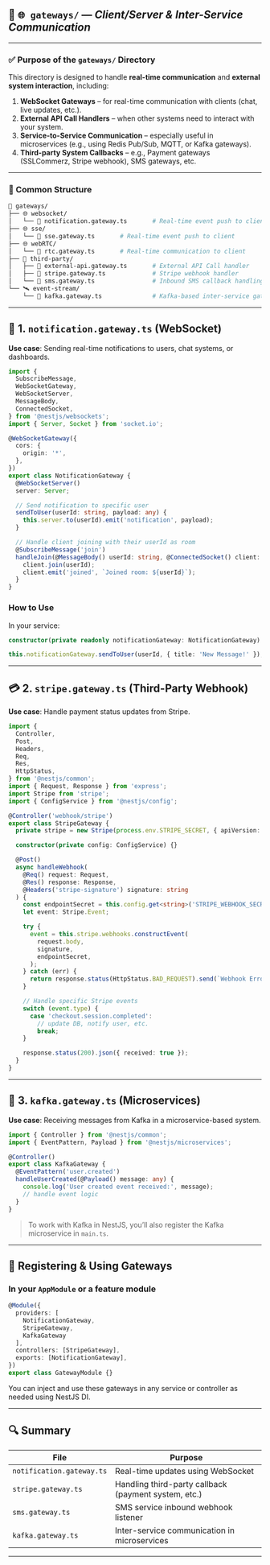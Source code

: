 
## 📁 `🌐 gateways/` — *Client/Server & Inter-Service Communication*

---

### ✅ **Purpose of the `gateways/` Directory**

This directory is designed to handle **real-time communication** and **external system interaction**, including:

1. **WebSocket Gateways** – for real-time communication with clients (chat, live updates, etc.).
2. **External API Call Handlers** – when other systems need to interact with your system.
3. **Service-to-Service Communication** – especially useful in microservices (e.g., using Redis Pub/Sub, MQTT, or Kafka gateways).
4. **Third-party System Callbacks** – e.g., Payment gateways (SSLCommerz, Stripe webhook), SMS gateways, etc.

---

### 🧱 Common Structure

```bash
📁 gateways/
├── 🌐 websocket/
│   └── 📄 notification.gateway.ts       # Real-time event push to client
├── 🌐 sse/
│   └── 📄 sse.gateway.ts       # Real-time event push to client
├── 🌐 webRTC/
│   └── 📄 rtc.gateway.ts       # Real-time communication to client
├── 🤝 third-party/
│   ├── 📄 external-api.gateway.ts       # External API Call handler
│   ├── 📄 stripe.gateway.ts             # Stripe webhook handler
│   └── 📄 sms.gateway.ts                # Inbound SMS callback handling
└── 🛰️ event-stream/
    └── 📄 kafka.gateway.ts              # Kafka-based inter-service gateway
```

---

## 🔧 1. `notification.gateway.ts` (WebSocket)

**Use case**: Sending real-time notifications to users, chat systems, or dashboards.

```ts
import {
  SubscribeMessage,
  WebSocketGateway,
  WebSocketServer,
  MessageBody,
  ConnectedSocket,
} from '@nestjs/websockets';
import { Server, Socket } from 'socket.io';

@WebSocketGateway({
  cors: {
    origin: '*',
  },
})
export class NotificationGateway {
  @WebSocketServer()
  server: Server;

  // Send notification to specific user
  sendToUser(userId: string, payload: any) {
    this.server.to(userId).emit('notification', payload);
  }

  // Handle client joining with their userId as room
  @SubscribeMessage('join')
  handleJoin(@MessageBody() userId: string, @ConnectedSocket() client: Socket) {
    client.join(userId);
    client.emit('joined', `Joined room: ${userId}`);
  }
}
```

### How to Use

In your service:

```ts
constructor(private readonly notificationGateway: NotificationGateway) {}

this.notificationGateway.sendToUser(userId, { title: 'New Message!' });
```

---

## 💳 2. `stripe.gateway.ts` (Third-Party Webhook)

**Use case**: Handle payment status updates from Stripe.

```ts
import {
  Controller,
  Post,
  Headers,
  Req,
  Res,
  HttpStatus,
} from '@nestjs/common';
import { Request, Response } from 'express';
import Stripe from 'stripe';
import { ConfigService } from '@nestjs/config';

@Controller('webhook/stripe')
export class StripeGateway {
  private stripe = new Stripe(process.env.STRIPE_SECRET, { apiVersion: '2023-08-16' });

  constructor(private config: ConfigService) {}

  @Post()
  async handleWebhook(
    @Req() request: Request,
    @Res() response: Response,
    @Headers('stripe-signature') signature: string
  ) {
    const endpointSecret = this.config.get<string>('STRIPE_WEBHOOK_SECRET');
    let event: Stripe.Event;

    try {
      event = this.stripe.webhooks.constructEvent(
        request.body,
        signature,
        endpointSecret,
      );
    } catch (err) {
      return response.status(HttpStatus.BAD_REQUEST).send(`Webhook Error: ${err.message}`);
    }

    // Handle specific Stripe events
    switch (event.type) {
      case 'checkout.session.completed':
        // update DB, notify user, etc.
        break;
    }

    response.status(200).json({ received: true });
  }
}
```

---

## 📡 3. `kafka.gateway.ts` (Microservices)

**Use case**: Receiving messages from Kafka in a microservice-based system.

```ts
import { Controller } from '@nestjs/common';
import { EventPattern, Payload } from '@nestjs/microservices';

@Controller()
export class KafkaGateway {
  @EventPattern('user.created')
  handleUserCreated(@Payload() message: any) {
    console.log('User created event received:', message);
    // handle event logic
  }
}
```

> To work with Kafka in NestJS, you’ll also register the Kafka microservice in `main.ts`.

---

## 🔌 Registering & Using Gateways

### In your `AppModule` or a feature module

```ts
@Module({
  providers: [
    NotificationGateway,
    StripeGateway,
    KafkaGateway
  ],
  controllers: [StripeGateway],
  exports: [NotificationGateway],
})
export class GatewayModule {}
```

You can inject and use these gateways in any service or controller as needed using NestJS DI.

---

## 🔍 Summary

| File                        | Purpose                                                  |
|-----------------------------|-----------------------------------------------------------|
| `notification.gateway.ts`   | Real-time updates using WebSocket                         |
| `stripe.gateway.ts`         | Handling third-party callback (payment system, etc.)     |
| `sms.gateway.ts`            | SMS service inbound webhook listener                      |
| `kafka.gateway.ts`          | Inter-service communication in microservices              |

---
